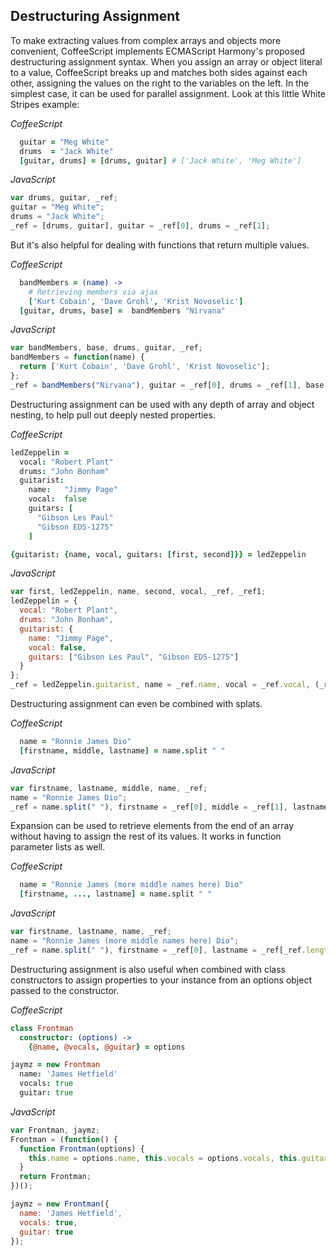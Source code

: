 ## Destructuring Assignment

To make extracting values from complex arrays and objects more convenient, CoffeeScript implements ECMAScript Harmony's
proposed destructuring assignment syntax. When you assign an array or object literal to a value, CoffeeScript breaks up
and matches both sides against each other, assigning the values on the right to the variables on the left. In the simplest
case, it can be used for parallel assignment. Look at this little White Stripes example:

*CoffeeScript*
```coffeescript
  guitar = "Meg White"
  drums  = "Jack White"
  [guitar, drums] = [drums, guitar] # ['Jack White', 'Meg White']
```

*JavaScript*
```javascript
var drums, guitar, _ref;
guitar = "Meg White";
drums = "Jack White";
_ref = [drums, guitar], guitar = _ref[0], drums = _ref[1];
```

But it's also helpful for dealing with functions that return multiple values.

*CoffeeScript*
```coffeescript
  bandMembers = (name) ->
    # Retrieving members via ajax
    ['Kurt Cobain', 'Dave Grohl', 'Krist Novoselic']
  [guitar, drums, base] =  bandMembers "Nirvana"
```

*JavaScript*
```javascript
var bandMembers, base, drums, guitar, _ref;
bandMembers = function(name) {
  return ['Kurt Cobain', 'Dave Grohl', 'Krist Novoselic'];
};
_ref = bandMembers("Nirvana"), guitar = _ref[0], drums = _ref[1], base = _ref[2];
```

Destructuring assignment can be used with any depth of array and object nesting, to help pull out deeply nested properties.

*CoffeeScript*
```coffeescript
ledZeppelin =
  vocal: "Robert Plant"
  drums: "John Bonham"
  guitarist:
    name:   "Jimmy Page"
    vocal:  false
    guitars: [
      "Gibson Les Paul"
      "Gibson EDS-1275"
    ]

{guitarist: {name, vocal, guitars: [first, second]}} = ledZeppelin
```

*JavaScript*
```javascript
var first, ledZeppelin, name, second, vocal, _ref, _ref1;
ledZeppelin = {
  vocal: "Robert Plant",
  drums: "John Bonham",
  guitarist: {
    name: "Jimmy Page",
    vocal: false,
    guitars: ["Gibson Les Paul", "Gibson EDS-1275"]
  }
};
_ref = ledZeppelin.guitarist, name = _ref.name, vocal = _ref.vocal, (_ref1 = _ref.guitars, first = _ref1[0], second = _ref1[1]);
```

Destructuring assignment can even be combined with splats.


*CoffeeScript*
```coffeescript
  name = "Ronnie James Dio"
  [firstname, middle, lastname] = name.split " "
```

*JavaScript*
```javascript
var firstname, lastname, middle, name, _ref;
name = "Ronnie James Dio";
_ref = name.split(" "), firstname = _ref[0], middle = _ref[1], lastname = _ref[2];
```

Expansion can be used to retrieve elements from the end of an array without having to assign the rest of its values. It works in function parameter lists as well.

*CoffeeScript*
```coffeescript
  name = "Ronnie James (more middle names here) Dio"
  [firstname, ..., lastname] = name.split " "
```

*JavaScript*
```javascript
var firstname, lastname, name, _ref;
name = "Ronnie James (more middle names here) Dio";
_ref = name.split(" "), firstname = _ref[0], lastname = _ref[_ref.length - 1];
```

Destructuring assignment is also useful when combined with class constructors to assign properties to your instance from an options object passed to the constructor.

*CoffeeScript*
```coffeescript
class Frontman
  constructor: (options) ->
    {@name, @vocals, @guitar} = options

jaymz = new Frontman
  name: 'James Hetfield'
  vocals: true
  guitar: true
```

*JavaScript*
```javascript
var Frontman, jaymz;
Frontman = (function() {
  function Frontman(options) {
    this.name = options.name, this.vocals = options.vocals, this.guitar = options.guitar;
  }
  return Frontman;
})();

jaymz = new Frontman({
  name: 'James Hetfield',
  vocals: true,
  guitar: true
});
```
